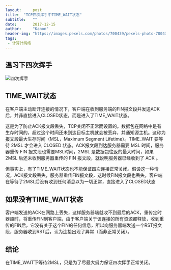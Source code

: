 ```yaml
---
layout:     post
title:  "TCP四次挥手中TIME_WAIT状态"
subtitle:   ""
date:       2017-12-15
author:     "Kanon"
header-img: "https://images.pexels.com/photos/700439/pexels-photo-700439.jpeg?w=1260&h=750&auto=compress&cs=tinysrgb"
tags:
 - 计算计网络
---
```


## 温习下四次挥手
![四次挥手](http://ojydvou4n.bkt.clouddn.com/%E5%9B%9B%E6%AC%A1%E6%8C%A5%E6%89%8B.jpg)
<br>
## TIME_WAIT状态 
在客户端主动断开连接的情况下，客户端在收到服务端的FIN报文段并发送ACK后，并非直接进入CLOSED状态，而是进入了TIME_WAIT状态。

这是为了防止ACK报文段丢失，TCP关闭不正常而设置的。数据包在网络中是有生存时间的，超过这个时间还未到达目标主机就会被丢弃，并通知源主机。这称为报文段最大生存时间（MSL，Maximum Segment Lifetime）。TIME_WAIT 要等待 2MSL 才会进入 CLOSED 状态。ACK报文段到达服务器需要 MSL 时间，服务器重传 FIN 报文段也需要MSL时间，2MSL 是数据包往返的最大时间，如果 2MSL 后还未收到服务器重传的 FIN 报文段，就说明服务器已经收到了 ACK 。

但事实上，有了TIME_WAIT状态也不能保证四次连接正常关闭。假设这一种情况，ACK报文段丢失，服务器重传FIN报文段，这时候FIN报文段也丢失，客户端在等待了2MSL后没有收到任何消息以为一切正常，直接进入了CLOSED状态
<br>
## 如果没有TIME_WAIT状态
客户端发送的ACK在网路上丢失，这样服务器端就收不到最后的ACK，重传定时器超时，将重传FIN到客户端，由于客户端关于该连接的所有资源都释放，收到重传的FIN后，它没有关于这个FIN的任何信息，所以向服务器端发送一个RST报文段，服务器收到RST后，认为连接出现了异常（而非正常关闭）。
<br>
## 结论
在TIME_WAIT下等待2MSL，只是为了尽最大努力保证四次挥手正常关闭。
<br><br><br><br>
